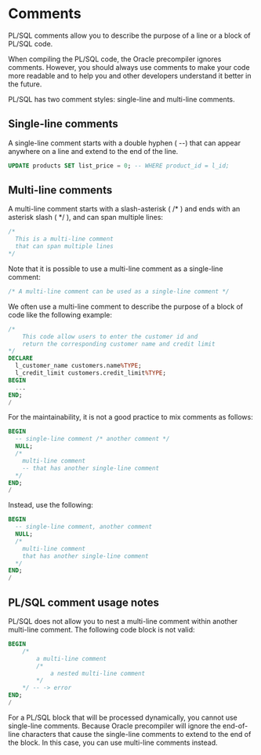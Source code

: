 # Comments

PL/SQL comments allow you to describe the purpose of a line or a block of PL/SQL code.

When compiling the PL/SQL code, the Oracle precompiler ignores comments. However, you should always use comments to make your code more readable and to help you and other developers understand it better in the future.

PL/SQL has two comment styles: single-line and multi-line comments.

## Single-line comments
A single-line comment starts with a double hyphen ( --) that can appear anywhere on a line and extend to the end of the line.
```sql
UPDATE products SET list_price = 0; -- WHERE product_id = l_id;
```

## Multi-line comments
A multi-line comment starts with a slash-asterisk ( /* ) and ends with an asterisk slash ( */ ), and can span multiple lines:
```sql
/*
  This is a multi-line comment
  that can span multiple lines
*/
```

Note that it is possible to use a multi-line comment as a single-line comment:
```sql
/* A multi-line comment can be used as a single-line comment */
```

We often use a multi-line comment to describe the purpose of a block of code like the following example:
```sql
/*
    This code allow users to enter the customer id and 
    return the corresponding customer name and credit limit
*/
DECLARE
  l_customer_name customers.name%TYPE;
  l_credit_limit customers.credit_limit%TYPE;
BEGIN
  ...
END;
/
```

For the maintainability, it is not a good practice to mix comments as follows:
```sql
BEGIN
  -- single-line comment /* another comment */
  NULL;
  /*
    multi-line comment 
    -- that has another single-line comment 
  */
END;
/
```

Instead, use the following:
```sql
BEGIN
  -- single-line comment, another comment
  NULL;
  /* 
    multi-line comment 
    that has another single-line comment 
  */
END;
/
```

## PL/SQL comment usage notes
PL/SQL does not allow you to nest a multi-line comment within another multi-line comment. The following code block is not valid:
```sql
BEGIN
    /* 
        a multi-line comment 
        /*
            a nested multi-line comment
        */
    */ -- -> error
END;
/
```

For a PL/SQL block that will be processed dynamically, you cannot use single-line comments. Because Oracle precompiler will ignore the end-of-line characters that cause the single-line comments to extend to the end of the block. In this case, you can use multi-line comments instead.
